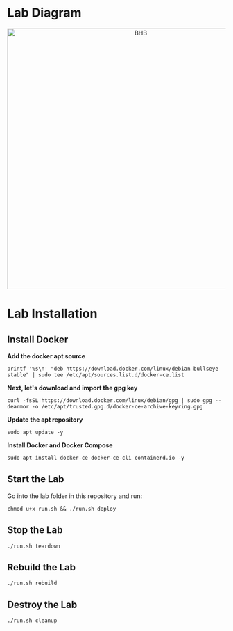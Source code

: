 # Lab Diagram
<p align="center">
  <img src="https://github.com/dolevf/Black-Hat-Bash/blob/master/lab/lab-network-diagram.png?raw=true" width="600px" alt="BHB"/>
</p>


# Lab Installation

## Install Docker

**Add the docker apt source**

`printf '%s\n' "deb https://download.docker.com/linux/debian bullseye stable" | sudo tee /etc/apt/sources.list.d/docker-ce.list`

**Next, let's download and import the gpg key**

`curl -fsSL https://download.docker.com/linux/debian/gpg | sudo gpg --dearmor -o /etc/apt/trusted.gpg.d/docker-ce-archive-keyring.gpg`

**Update the apt repository**

`sudo apt update -y`

**Install Docker and Docker Compose** 

`sudo apt install docker-ce docker-ce-cli containerd.io -y`

## Start the Lab
Go into the lab folder in this repository and run:

`chmod u+x run.sh && ./run.sh deploy`

## Stop the Lab
`./run.sh teardown`

## Rebuild the Lab
`./run.sh rebuild`

## Destroy the Lab
`./run.sh cleanup`

